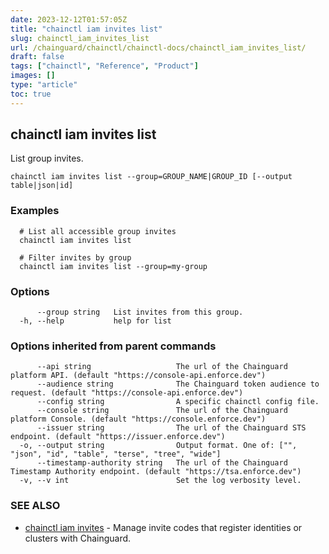 ```yaml
---
date: 2023-12-12T01:57:05Z
title: "chainctl iam invites list"
slug: chainctl_iam_invites_list
url: /chainguard/chainctl/chainctl-docs/chainctl_iam_invites_list/
draft: false
tags: ["chainctl", "Reference", "Product"]
images: []
type: "article"
toc: true
---
```

## chainctl iam invites list

List group invites.

```
chainctl iam invites list --group=GROUP_NAME|GROUP_ID [--output table|json|id]
```

### Examples

```
  # List all accessible group invites
  chainctl iam invites list
  
  # Filter invites by group
  chainctl iam invites list --group=my-group
```

### Options

```
      --group string   List invites from this group.
  -h, --help           help for list
```

### Options inherited from parent commands

```
      --api string                   The url of the Chainguard platform API. (default "https://console-api.enforce.dev")
      --audience string              The Chainguard token audience to request. (default "https://console-api.enforce.dev")
      --config string                A specific chainctl config file.
      --console string               The url of the Chainguard platform Console. (default "https://console.enforce.dev")
      --issuer string                The url of the Chainguard STS endpoint. (default "https://issuer.enforce.dev")
  -o, --output string                Output format. One of: ["", "json", "id", "table", "terse", "tree", "wide"]
      --timestamp-authority string   The url of the Chainguard Timestamp Authority endpoint. (default "https://tsa.enforce.dev")
  -v, --v int                        Set the log verbosity level.
```

### SEE ALSO

* [chainctl iam invites](/chainguard/chainctl/chainctl-docs/chainctl_iam_invites/)	 - Manage invite codes that register identities or clusters with Chainguard.


